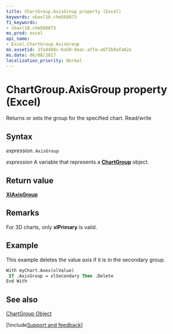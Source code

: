 ```yaml
---
title: ChartGroup.AxisGroup property (Excel)
keywords: vbaxl10.chm568073
f1_keywords:
- vbaxl10.chm568073
ms.prod: excel
api_name:
- Excel.ChartGroup.AxisGroup
ms.assetid: 2fa4488c-6a50-9aac-affe-a6f2b8afa62e
ms.date: 06/08/2017
localization_priority: Normal
---
```



# ChartGroup.AxisGroup property (Excel)

Returns or sets the group for the specified chart. Read/write


## Syntax

_expression_. `AxisGroup`

_expression_ A variable that represents a **[ChartGroup](Excel.ChartGroup(object).md)** object.


## Return value

 **[XlAxisGroup](Excel.XlAxisGroup.md)**


## Remarks

For 3D charts, only  **xlPrimary** is valid.


## Example

This example deletes the value axis if it is in the secondary group.


```vb
With myChart.Axes(xlValue) 
 If .AxisGroup = xlSecondary Then .Delete 
End With 

```


## See also


[ChartGroup Object](Excel.ChartGroup(object).md)

[!include[Support and feedback](~/includes/feedback-boilerplate.md)]